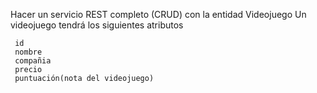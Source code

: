 Hacer un servicio REST completo (CRUD) con la entidad Videojuego
Un videojuego tendrá los siguientes atributos

     id
     nombre
     compañia
     precio
     puntuación(nota del videojuego)